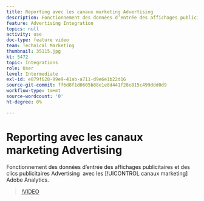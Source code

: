 ```yaml
---
title: Reporting avec les canaux marketing Advertising 
description: Fonctionnement des données d’entrée des affichages publicitaires et des clics publicitaires Advertising  avec les canaux marketing Adobe Analytics
feature: Advertising Integration
topics: null
activity: use
doc-type: feature video
team: Technical Marketing
thumbnail: 35115.jpg
kt: 5472
topic: Integrations
role: User
level: Intermediate
exl-id: e879f628-99e9-41ab-a711-d9e6e1b22d16
source-git-commit: ff6d8f1d0605b88e1e8d441f28e815c499ddd0d9
workflow-type: tm+mt
source-wordcount: '0'
ht-degree: 0%

---
```


# Reporting avec les canaux marketing Advertising 

Fonctionnement des données d’entrée des affichages publicitaires et des clics publicitaires Advertising  avec les [!UICONTROL canaux marketing] Adobe Analytics.

>[!VIDEO](https://video.tv.adobe.com/v/35115/?quality=12&learn=on)
